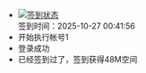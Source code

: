 - [![签到状态](https://github.com/li5bo5/Cloud189-Actions/actions/workflows/main.yml/badge.svg?branch=main)](https://github.com/li5bo5/Cloud189-Actions/actions/workflows/main.yml) <br> 签到时间：2025-10-27 00:41:56
- 开始执行帐号1
- 登录成功
- 已经签到过了，签到获得48M空间
